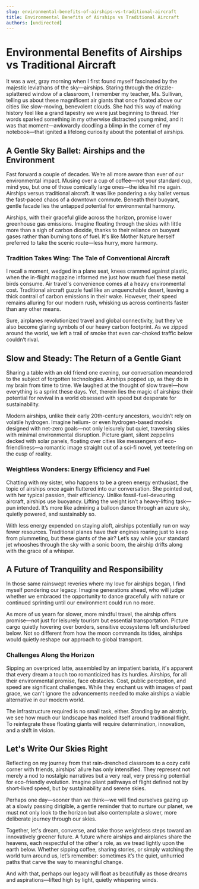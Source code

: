 ```yaml
---
slug: environmental-benefits-of-airships-vs-traditional-aircraft
title: Environmental Benefits of Airships vs Traditional Aircraft
authors: [undirected]
---
```



# Environmental Benefits of Airships vs Traditional Aircraft

It was a wet, gray morning when I first found myself fascinated by the majestic leviathans of the sky—airships. Staring through the drizzle-splattered window of a classroom, I remember my teacher, Ms. Sullivan, telling us about these magnificent air giants that once floated above our cities like slow-moving, benevolent clouds. She had this way of making history feel like a grand tapestry we were just beginning to thread. Her words sparked something in my otherwise distracted young mind, and it was that moment—awkwardly doodling a blimp in the corner of my notebook—that ignited a lifelong curiosity about the potential of airships.

## A Gentle Sky Ballet: Airships and the Environment

Fast forward a couple of decades. We’re all more aware than ever of our environmental impact. Musing over a cup of coffee—not your standard cup, mind you, but one of those comically large ones—the idea hit me again. Airships versus traditional aircraft. It was like pondering a sky ballet versus the fast-paced chaos of a downtown commute. Beneath their buoyant, gentle facade lies the untapped potential for environmental harmony.

Airships, with their graceful glide across the horizon, promise lower greenhouse gas emissions. Imagine floating through the skies with little more than a sigh of carbon dioxide, thanks to their reliance on buoyant gases rather than burning tons of fuel. It's like Mother Nature herself preferred to take the scenic route—less hurry, more harmony.

### Tradition Takes Wing: The Tale of Conventional Aircraft

I recall a moment, wedged in a plane seat, knees crammed against plastic, when the in-flight magazine informed me just how much fuel these metal birds consume. Air travel's convenience comes at a heavy environmental cost. Traditional aircraft guzzle fuel like an unquenchable desert, leaving a thick contrail of carbon emissions in their wake. However, their speed remains alluring for our modern rush, whisking us across continents faster than any other means.

Sure, airplanes revolutionized travel and global connectivity, but they've also become glaring symbols of our heavy carbon footprint. As we zipped around the world, we left a trail of smoke that even car-choked traffic below couldn’t rival.

## Slow and Steady: The Return of a Gentle Giant

Sharing a table with an old friend one evening, our conversation meandered to the subject of forgotten technologies. Airships popped up, as they do in my brain from time to time. We laughed at the thought of slow travel—how everything is a sprint these days. Yet, therein lies the magic of airships: their potential for revival in a world obsessed with speed but desperate for sustainability.

Modern airships, unlike their early 20th-century ancestors, wouldn’t rely on volatile hydrogen. Imagine helium- or even hydrogen-based models designed with net-zero goals—not only leisurely but quiet, traversing skies with minimal environmental disruption. Picture giant, silent zeppelins decked with solar panels, floating over cities like messengers of eco-friendliness—a romantic image straight out of a sci-fi novel, yet teetering on the cusp of reality.

### Weightless Wonders: Energy Efficiency and Fuel

Chatting with my sister, who happens to be a green energy enthusiast, the topic of airships once again fluttered into our conversation. She pointed out, with her typical passion, their efficiency. Unlike fossil-fuel-devouring aircraft, airships use buoyancy. Lifting the weight isn’t a heavy-lifting task—pun intended. It’s more like admiring a balloon dance through an azure sky, quietly powered, and sustainably so.

With less energy expended on staying aloft, airships potentially run on way fewer resources. Traditional planes have their engines roaring just to keep from plummeting, but these giants of the air? Let’s say while your standard jet whooshes through the sky with a sonic boom, the airship drifts along with the grace of a whisper.

## A Future of Tranquility and Responsibility

In those same rainswept reveries where my love for airships began, I find myself pondering our legacy. Imagine generations ahead, who will judge whether we embraced the opportunity to dance gracefully with nature or continued sprinting until our environment could run no more.

As more of us yearn for slower, more mindful travel, the airship offers promise—not just for leisurely tourism but essential transportation. Picture cargo quietly hovering over borders, sensitive ecosystems left undisturbed below. Not so different from how the moon commands its tides, airships would quietly reshape our approach to global transport.

### Challenges Along the Horizon

Sipping an overpriced latte, assembled by an impatient barista, it's apparent that every dream a touch too romanticized has its hurdles. Airships, for all their environmental promise, face obstacles. Cost, public perception, and speed are significant challenges. While they enchant us with images of past grace, we can't ignore the advancements needed to make airships a viable alternative in our modern world.

The infrastructure required is no small task, either. Standing by an airstrip, we see how much our landscape has molded itself around traditional flight. To reintegrate these floating giants will require determination, innovation, and a shift in vision.

## Let's Write Our Skies Right

Reflecting on my journey from that rain-drenched classroom to a cozy café corner with friends, airships' allure has only intensified. They represent not merely a nod to nostalgic narratives but a very real, very pressing potential for eco-friendly evolution. Imagine pliant pathways of flight defined not by short-lived speed, but by sustainability and serene skies.

Perhaps one day—sooner than we think—we will find ourselves gazing up at a slowly passing dirigible, a gentle reminder that to nurture our planet, we must not only look to the horizon but also contemplate a slower, more deliberate journey through our skies.

Together, let's dream, converse, and take those weightless steps toward an innovatively greener future. A future where airships and airplanes share the heavens, each respectful of the other's role, as we tread lightly upon the earth below. Whether sipping coffee, sharing stories, or simply watching the world turn around us, let’s remember: sometimes it’s the quiet, unhurried paths that carve the way to meaningful change.

And with that, perhaps our legacy will float as beautifully as those dreams and aspirations—lifted high by light, quietly whispering winds.